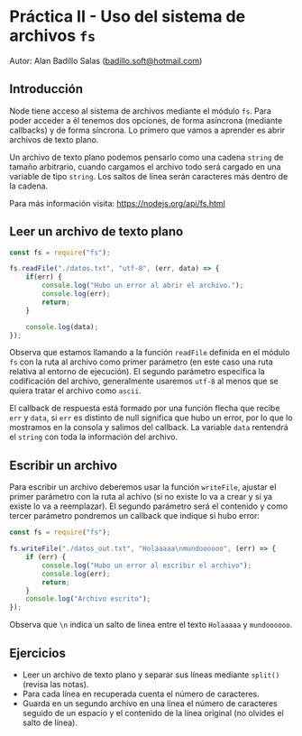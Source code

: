# Práctica II - Uso del sistema de archivos `fs`

Autor: Alan Badillo Salas (badillo.soft@hotmail.com)

## Introducción

Node tiene acceso al sistema de archivos mediante el módulo `fs`. Para poder acceder a él tenemos dos opciones, de forma asíncrona (mediante callbacks) y de forma síncrona. Lo primero que vamos a aprender es abrir archivos de texto plano.

Un archivo de texto plano podemos pensarlo como una cadena `string` de tamaño arbitrario, cuando cargamos el archivo todo será cargado en una variable de tipo `string`. Los saltos de línea serán caracteres más dentro de la cadena.

Para más información visita: https://nodejs.org/api/fs.html

## Leer un archivo de texto plano

~~~js
const fs = require("fs");

fs.readFile("./datos.txt", "utf-8", (err, data) => {
    if(err) {
        console.log("Hubo un error al abrir el archivo.");
        console.log(err);
        return;
    }

    console.log(data);
});
~~~

Observa que estamos llamando a la función `readFile` definida en el módulo `fs` con la ruta al archivo como primer parámetro (en este caso una ruta relativa al entorno de ejecución). El segundo parámetro especifica la codificación del archivo, generalmente usaremos `utf-8` al menos que se quiera tratar el archivo como `ascii`.

El callback de respuesta está formado por una función flecha que recibe `err` y `data`, si `err` es distinto de null significa que hubo un error, por lo que lo mostramos en la consola y salimos del callback. La variable `data` rentendrá el `string` con toda la información del archivo.

## Escribir un archivo

Para escribir un archivo deberemos usar la función `writeFile`, ajustar el primer parámetro con la ruta al achivo (si no existe lo va a crear y si ya existe lo va a reemplazar). El segundo parámetro será el contenido y como tercer parámetro pondremos un callback que indique si hubo error:

~~~js
const fs = require("fs");

fs.writeFile("./datos_out.txt", "Holaaaaa\nmundoooooo", (err) => {
    if (err) {
        console.log("Hubo un error al escribir el archivo");
        console.log(err);
        return;
    }
    console.log("Archivo escrito");
});
~~~

Observa que `\n` indica un salto de linea entre el texto `Holaaaaa` y `mundoooooo`.

## Ejercicios

* Leer un archivo de texto plano y separar sus líneas mediante `split()` (revisa las notas).
* Para cada línea en recuperada cuenta el número de caracteres.
* Guarda en un segundo archivo en una línea el número de caracteres seguido de un espacio y el contenido de la línea original (no olvides el salto de línea).